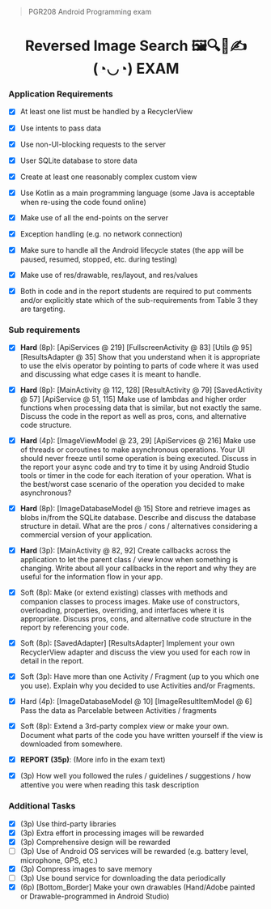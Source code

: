 > PGR208 Android Programming exam
<h1 align="center">
Reversed Image Search 🖼🔍📱✍(◔◡◔) EXAM
</h1>



### Application Requirements

* [x] At least one list must be handled by a RecyclerView
* [x] Use intents to pass data
* [x] Use non-UI-blocking requests to the server
* [x] User SQLite database to store data
* [x] Create at least one reasonably complex custom view
* [x] Use Kotlin as a main programming language (some Java is acceptable when re-using
  the code found online)
* [x] Make use of all the end-points on the server
* [x] Exception handling (e.g. no network connection)
* [x] Make sure to handle all the Android lifecycle states (the app will be paused, resumed,
  stopped, etc. during testing)
* [x] Make use of res/drawable, res/layout, and res/values
* [x] Both in code and in the report students are required to put comments and/or explicitly state which of the sub-requirements from Table 3 they are targeting.


### Sub requirements 
* [x] **Hard** (8p): [ApiServices @ 219] [FullscreenActivity @ 83] [Utils @ 95] [ResultsAdapter @ 35] Show that you understand when it is appropriate to use the elvis
  operator by pointing to parts of code where it was used and discussing what edge cases it is meant to handle.
* [x] **Hard** (8p): [MainActivity @ 112, 128] [ResultActivity @ 79] [SavedActivity @ 57] [ApiService @ 51, 115] Make use of lambdas and higher order functions when processing data
  that is similar, but not exactly the same. Discuss the code in the report as well as pros, cons, and alternative code structure.
* [x] **Hard** (4p): [ImageViewModel @ 23, 29] [ApiServices @ 216] Make use of threads or coroutines to make asynchronous operations. Your UI should never freeze until some operation is being executed. Discuss in the report your async code and try to time it by using Android Studio tools or timer in the code for each iteration of your operation. What is the best/worst case scenario of the operation you decided to make asynchronous?
* [x] **Hard** (8p): [ImageDatabaseModel @ 15] Store and retrieve images as blobs in/from the SQLite database.
  Describe and discuss the database structure in detail. What are the pros / cons / alternatives considering a commercial version of your application.
* [x] **Hard** (3p): [MainActivity @ 82, 92] Create callbacks across the application to let the parent class / view
  know when something is changing. Write about all your callbacks in the report and why they are useful for the information flow in your app.
* [x] Soft (8p): Make (or extend existing) classes with methods and companion classes to
  process images. Make use of constructors, overloading, properties, overriding, and interfaces where it is appropriate. Discuss pros, cons, and alternative code structure in the report by referencing your code.
* [x] Soft (8p): [SavedAdapter] [ResultsAdapter] Implement your own RecyclerView adapter and discuss the view you used for
  each row in detail in the report.
* [x] Soft (3p): Have more than one Activity / Fragment (up to you which one you use). Explain
  why you decided to use Activities and/or Fragments.
* [x] Hard (4p): [ImageDatabaseModel @ 10] [ImageResultItemModel @ 6] Pass the data as Parcelable between Activities / fragments
* [x] Soft (8p): Extend a 3rd-party complex view or make your own. Document what parts of
  the code you have written yourself if the view is downloaded from somewhere.
* [x] **REPORT (35p)**: (More info in the exam text)
* [x] (3p) How well you followed the rules / guidelines / suggestions / how attentive you were when reading this task description


### Additional Tasks

* [x] (3p) Use third-party libraries
* [x] (3p) Extra effort in processing images will be rewarded
* [x] (3p) Comprehensive design will be rewarded
* [ ] (3p) Use of Android OS services will be rewarded (e.g. battery level, microphone, GPS, etc.)
* [x] (3p) Compress images to save memory
* [ ] (3p) Use bound service for downloading the data periodically
* [x] (6p) [Bottom_Border] Make your own drawables (Hand/Adobe painted or Drawable-programmed in Android
  Studio) 
